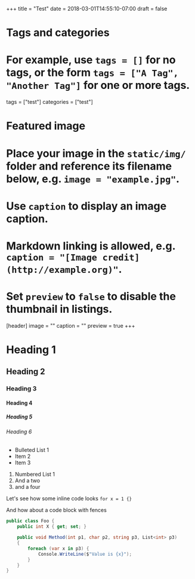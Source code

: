 +++
title = "Test"
date = 2018-03-01T14:55:10-07:00
draft = false

# Tags and categories
# For example, use `tags = []` for no tags, or the form `tags = ["A Tag", "Another Tag"]` for one or more tags.
tags = ["test"]
categories = ["test"]

# Featured image
# Place your image in the `static/img/` folder and reference its filename below, e.g. `image = "example.jpg"`.
# Use `caption` to display an image caption.
#   Markdown linking is allowed, e.g. `caption = "[Image credit](http://example.org)"`.
# Set `preview` to `false` to disable the thumbnail in listings.
[header]
image = ""
caption = ""
preview = true
+++
# Heading 1

## Heading 2

### Heading 3

#### Heading 4

##### Heading 5

###### Heading 6

- Bulleted List 1
- Item 2
- Item 3

1. Numbered List 1
2. And a two
3. and a four

Let's see how some inline code looks `for x = 1 {}`

And how about a code block with fences

``` c#
public class Foo {
    public int X { get; set; }

    public void Method(int p1, char p2, string p3, List<int> p3)
    {
        foreach (var x in p3) {
            Console.WriteLine($"Value is {x}");
        }
    }
}
```
